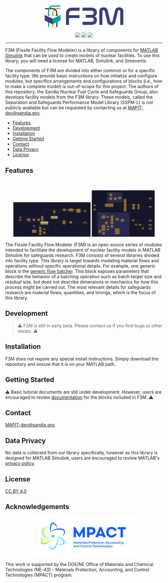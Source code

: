 <p align="center">
  <img src="./assets/F3M_logo.png" width="50%"/>
</p>



<p align="center">
  <img src="https://img.shields.io/badge/platform-linux--64%20|%20win--64%20|%20macos--64-blue?style=flat" />
  <img src="https://img.shields.io/badge/MATLAB-r2023a-blue?style=flat" />
  <img src="https://img.shields.io/badge/license-CC_BY_4.0-green?style=flat)](https://creativecommons.org/licenses/by/4.0/" />
</p>

---

F3M (Fissile Facility Flow Modeler) is a library of components for [MATLAB Simulink](https://www.mathworks.com/products/simulink.html) that can be used to create models of nuclear facilities. To use this library, you will need a license for MATLAB, Simulink, and Simevents.

The components of F3M are divided into either common or for a specific facility type. We provide basic instructions on how initialize and configure modules, but specifics arrangements and configurations of blocks (i.e., how to make a complete model) is out-of-scope for this project. The authors of this repository, the Sandia Nuclear Fuel Cycle and Safeguards Group, also develops facility models from the F3M library. These models, called the Separation and Safeguards Performance Model Library (SSPM-L) is not publicly available but can be requested by contacting us at [MAPIT-dev@sandia.gov](mailto:MAPIT-dev@sandia.gov).  

* [Features](#features)
* [Development](#development)
* [Installation](#installation)
* [Getting Started](#getting-started)
* [Contact](#contact)
* [Data Privacy](#data-privacy)
* [License](#license)

## Features
<p align="center">
  <br><br>
  <img src="./assets/c2db.png" width="49%"/>
  <img src="./assets/adpd2.png" width="40%"/>
</p>

The Fissile Facility Flow Modeler (F3M) is an open source series of modules intended to facilitate the development of nuclear facility models in MATLAB Simulink for safeguards research. F3M consists of several libraries divided into facility type. This library is target towards modeling material flows and operations without specific operational details. For example, one generic block is the [generic flow batcher](./docs/source/common_blocks/flow_batch_g.md). This block exposes parameters that describe the behavior of a batching operation such as batch target size and residual size, but does not describe dimensions or mechanics for *how* this process might be carried out. The most relevant details for safeguards research are material flows, quantities, and timings, which is the focus of this library. 

## Development
> :warning:  F3M is still in early beta. Please contact us if you find bugs or other issues. :warning: 

## Installation
F3M does not require any special install instructions. Simply download the repository and ensure that it is on your MATLAB path.

## Getting Started
:warning: Basic tutorial documents are still under development. However, users are encouraged to review [documentation](./docs/source/index.rst) for the blocks included in F3M. :warning: 

## Contact
[MAPIT-dev@sandia.gov](mailto:MAPIT-dev@sandia.gov)

## Data Privacy
No data is collected from our library specifically, however as this library is designed for MATLAB Simulink, users are encouraged to review MATLAB's [privacy policy](https://www.mathworks.com/company/aboutus/policies_statements/privacy-policy.html).

## License

[CC BY 4.0](https://creativecommons.org/licenses/by/4.0/deed.en)

## Acknowledgements

<p align="center">
  <img src="./assets/MPACT_ Logo.jpg" width="65%"/>
</p>

This work is supported by the DOE/NE Office of Materials and Chemical Technologies (NE-43) - Materials Protection, Accounting, and Control Technologies (MPACT) program.